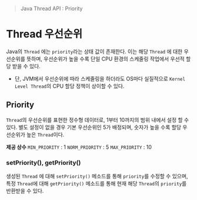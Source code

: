 > Java Thread API : Priority

# Thread 우선순위
Java의 `Thread` 에는 `priority`라는 상태 값이 존재한다.
이는 해당 `Thread` 에 대한 우선순위를 뜻하며, 우선순위가 높을 수록 단일 CPU 환경의 스케줄링 작업에서 우선적 할당 받을 수 있다.
- 단, JVM에서 우선순위에 따라 스케줄링을 하더라도 OS마다 실질적으로 `Kernel Level Thread`의 CPU 할당 정책이 상이할 수 있다.

## Priority
`Thread`의 우선순위를 표현한 정수형 데이터로, 1부터 10까지의 범위 내에서 설정 할 수 있다.
별도 설정이 없을 경우 기본 우선순위인 5가 배정되며, 숫자가 높을 수록 할당 우선순위가 높은 `Thread`이다.

**제공 상수**
`MIN_PRIORITY` : 1
`NORM_PRIORITY` : 5
`MAX_PRIORITY` : 10

### setPriority(), getPriority()

생성된 `Thread` 에 대해 `setPriority()` 메소드를 통해 `priority`를 수정할 수 있으며, 특정 `Thread`에 대해 `getPriority()` 메소드를 통해 현재 해당 `Thread`의 `priority`를 반환받을 수 있다.